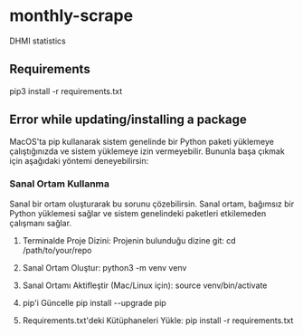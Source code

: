 # monthly-scrape
DHMI statistics

## Requirements
pip3 install -r requirements.txt

## Error while updating/installing a package
MacOS'ta pip kullanarak sistem genelinde bir Python paketi yüklemeye çalıştığınızda ve sistem yüklemeye izin vermeyebilir. Bununla başa çıkmak için aşağıdaki yöntemi deneyebilirsin:

### Sanal Ortam Kullanma
Sanal bir ortam oluşturarak bu sorunu çözebilirsin. Sanal ortam, bağımsız bir Python yüklemesi sağlar ve sistem genelindeki paketleri etkilemeden çalışmanı sağlar.

1. Terminalde Proje Dizini: Projenin bulunduğu dizine git:
cd /path/to/your/repo

2. Sanal Ortam Oluştur:
python3 -m venv venv

3. Sanal Ortamı Aktifleştir (Mac/Linux için):
source venv/bin/activate

4. pip'i Güncelle
pip install --upgrade pip

5. Requirements.txt'deki Kütüphaneleri Yükle:
pip install -r requirements.txt

